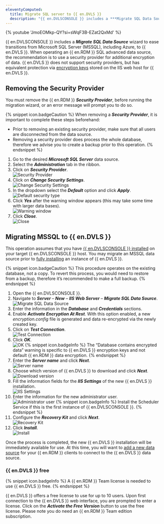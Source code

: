 ```yaml
---
eleventyComputed:
  title: Migrate SQL server to {{ en.DVLS }}
  description: "{{ en.DVLSCONSOLE }} includes a ***Migrate SQL Data Source*** wizard to ease transitions from Microsoft SQL Server (MSSQL), including Azure, to {{ en.DVLS }}." 
---
```

{% youtube 'JmoEOMkp-QY?si=sWqF3B-EZat2QxMd' %}

{{ en.DVLSCONSOLE }} includes a ***Migrate SQL Data Source*** wizard to ease transitions from Microsoft SQL Server (MSSQL), including Azure, to {{ en.DVLS }}. When operating an {{ en.RDM }} SQL advanced data source, the recommendation is to use a security provider for additional encryption of data. {{ en.DVLS }} does not support security providers, but has equivalent protection via [encryption keys](/kb/devolutions-server/how-to-articles/manage-encryption-keys/) stored on the IIS web host for {{ en.DVLS }}.

## Removing the Security Provider
You must remove the {{ en.RDM }} ***Security Provider***, before running the migration wizard, or an error message will prompt you to do so.

{% snippet icon.badgeCaution %}
When removing a ***Security Provider***, it is important to complete these steps beforehand:
* Prior to removing an existing security provider, make sure that all users are disconnected from the data source.
* Removing a security provider does process the whole database, therefore we advise you to create a backup prior to this operation.
{% endsnippet %}

1. Go to the desired ***Microsoft SQL Server*** data source.
1. Select the ***Administration*** tab in the ribbon.
1. Click on ***Security Provider***.  
![Security Provider](https://cdnweb.devolutions.net/docs/RDMW0009_2024_1.png)
1. Click on ***Change Security Settings***.  
![Change Security Settings](https://cdnweb.devolutions.net/docs/RDMW0014_2024_1.png)
1. In the dropdown select the ***Default*** option and click ***Apply***.  
![Default security type](https://cdnweb.devolutions.net/docs/RDMW0015_2024_1.png)
1. Click ***Yes*** after the warning window appears (this may take some time with larger data bases).  
![Warning window](https://cdnweb.devolutions.net/docs/RDMW0012_2024_1.png)
1. Click ***Close***.  
![Close](https://cdnweb.devolutions.net/docs/RDMW0013_2024_1.png)

## Migrating MSSQL to {{ en.DVLS }}
This operation assumes that you have [{{ en.DVLSCONSOLE }} installed](https://devolutions.net/server/home/download) on your target {{ en.DVLSCONSOLE }} host. You may migrate an MSSQL data source prior to [fully installing](/server/installation/) an instance of {{ en.DVLS }}.

{% snippet icon.badgeCaution %}
This procedure operates on the existing database, not a copy. To revert this process, you would need to restore from a backup, therefore it’s recommended to make a full backup.
{% endsnippet %}

1. Open the {{ en.DVLSCONSOLE }}.
1. Navigate to ***Server*** – ***New*** – ***IIS Web Server*** – ***Migrate SQL Data Source***.  
![Migrate SQL Data Source](https://cdnweb.devolutions.net/docs/DVLSCONSOLE0000_2024_1.png)
1. Enter the information in the ***Database*** and ***Credentials*** sections.
1. Enable ***Activate Encryption At Rest***. With this option enabled, a new *encryption.config* file is generated and data re-encrypted via the newly created key.
1. Click on ***Test Connection***.  
![Test Connection](https://cdnweb.devolutions.net/docs/DVLSCONSOLE0001_2024_1.png)
1. Click ***OK***.  
![OK](https://cdnweb.devolutions.net/docs/DVLSCONSOLE0002_2024_1.png)
   {% snippet icon.badgeInfo %}
   The “Database contains encrypted data” warning is specific to {{ en.DVLS }} encryption keys and not default {{ en.RDM }} data encryption.
   {% endsnippet %}
1. Enter the ***Server name*** and click ***Next***.  
![Server name](https://cdnweb.devolutions.net/docs/DVLSCONSOLE0003_2024_1.png)
1. Choose which version of {{ en.DVLS }} to download and click ***Next***.  
![Download version](https://cdnweb.devolutions.net/docs/DVLSCONSOLE0004_2024_1.png)
1. Fill the information fields for the ***IIS Settings*** of the new {{ en.DVLS }} installation.  
![IIS Settings](https://cdnweb.devolutions.net/docs/DVLSCONSOLE0005_2024_1.png)
1. Enter the information for the new administrator user.  
![Administrator user](https://cdnweb.devolutions.net/docs/DVLSCONSOLE0006_2024_1.png)
   {% snippet icon.badgeInfo %}
   Install the Scheduler Service if this is the first instance of {{ en.DVLSCONSOLE }}.
   {% endsnippet %}
1. Configure the ***Recovery Kit*** and click ***Next***.  
![Recovery Kit](https://cdnweb.devolutions.net/docs/DVLSCONSOLE0007_2024_1.png)
1. Click ***Install***.  
![Install](https://cdnweb.devolutions.net/docs/DVLSCONSOLE0008_2024_1.png)

Once the process is completed, the new {{ en.DVLS }} installation will be immediately available for use. At this time, you will want to [add a new data source](/rdm/commands/file/data-sources/) for your {{ en.RDM }} clients to connect to the {{ en.DVLS }} data source.

### {{ en.DVLS }} free
{% snippet icon.badgeInfo %}
A {{ en.RDM }} Team license is needed to use {{ en.DVLS }} free.
{% endsnippet %}

{{ en.DVLS }} offers a free license to use for up to 10 users. Upon first connection to the {{ en.DVLS }} web interface, you are prompted to enter a license. Click on the ***Activate the Free Version*** button to use the free license. Please note you do need an {{ en.RDM }} Team edition subscription.
